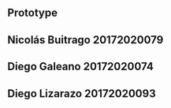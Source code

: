 ## Prototype
## Nicolás Buitrago     20172020079
## Diego Galeano        20172020074 
## Diego Lizarazo       20172020093
